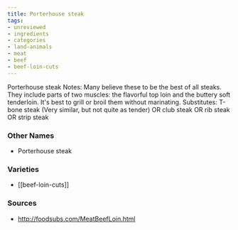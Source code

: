 ```yaml
---
title: Porterhouse steak
tags:
- unreviewed
- ingredients
- categories
- land-animals
- meat
- beef
- beef-loin-cuts
---
```

Porterhouse steak Notes: Many believe these to be the best of all steaks. They include parts of two muscles: the flavorful top loin and the buttery soft tenderloin. It's best to grill or broil them without marinating. Substitutes: T-bone steak (Very similar, but not quite as tender) OR club steak OR rib steak OR strip steak

### Other Names

* Porterhouse steak

### Varieties

* [[beef-loin-cuts]]

### Sources
* http://foodsubs.com/MeatBeefLoin.html
